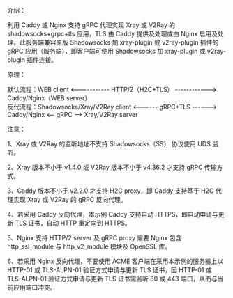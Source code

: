 介绍：

利用 Caddy 或 Nginx 支持 gRPC 代理实现 Xray 或 V2Ray 的 shadowsocks+grpc+tls 应用，TLS 由 Caddy 提供及处理或由 Nginx 启用及处理。此服务端兼容原版 Shadowsocks 加 xray-plugin 或 v2ray-plugin 插件的 gRPC 应用（服务端），即客户端可使用 Shadowsocks 加 xray-plugin 或 v2ray-plugin 插件连接。

原理：

默认流程：WEB client <----------- HTTP/2（H2C+TLS） ------------> Caddy/Nginx（WEB server）  
反代流程：Shadowsocks/Xray/V2Ray client <------ gRPC+TLS ------> Caddy/Nginx <-- gRPC --> Xray/V2Ray server

注意：

1、Xray 或 V2Ray 的监听地址不支持 Shadowsocks（SS） 协议使用 UDS 监听。

2、Xray 版本不小于 v1.4.0 或 V2Ray 版本不小于 v4.36.2 才支持 gRPC 传输方式。

3、Caddy 版本不小于 v2.2.0 才支持 H2C proxy，即 Caddy 支持基于 H2C 代理实现 Xray 或 V2Ray 的 gRPC 反向代理。

4、若采用 Caddy 反向代理，本示例 Caddy 支持自动 HTTPS，即自动申请与更新 TLS 证书，自动 HTTP 重定向到 HTTPS。

5、Nginx 支持 HTTP/2 server 及 gRPC proxy 需要 Nginx 包含 http_ssl_module 与 http_v2_module 模块及 OpenSSL 库。

6、若采用 Nginx 反向代理，不要使用 ACME 客户端在采用本示例的服务器上以 HTTP-01 或 TLS-ALPN-01 验证方式申请与更新 TLS 证书，因 HTTP-01 或 TLS-ALPN-01 验证方式申请与更新 TLS 证书需监听 80 或 443 端口，从而与当前应用端口冲突。
